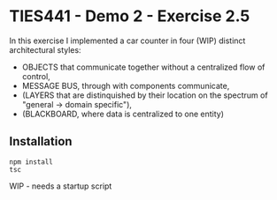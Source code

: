 # TIES441 - Demo 2 - Exercise 2.5

In this exercise I implemented a car counter in four (WIP) distinct architectural styles:
- OBJECTS that communicate together without a centralized flow of control,
- MESSAGE BUS, through with components communicate,
- (LAYERS that are distinquished by their location on the spectrum of "general -> domain specific"),
- (BLACKBOARD, where data is centralized to one entity)

## Installation

```
npm install
tsc
```

WIP - needs a startup script
